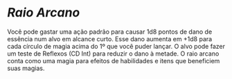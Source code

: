 # *Raio Arcano*

Você pode gastar uma ação padrão para causar 1d8 pontos de dano de essência num alvo em alcance curto. Esse dano aumenta em +1d8 para cada círculo de magia acima do 1º que você puder lançar. O alvo pode fazer um teste de Reflexos (CD Int) para reduzir o dano à metade. O raio arcano conta como uma magia para efeitos de habilidades e itens que beneficiem suas magias.